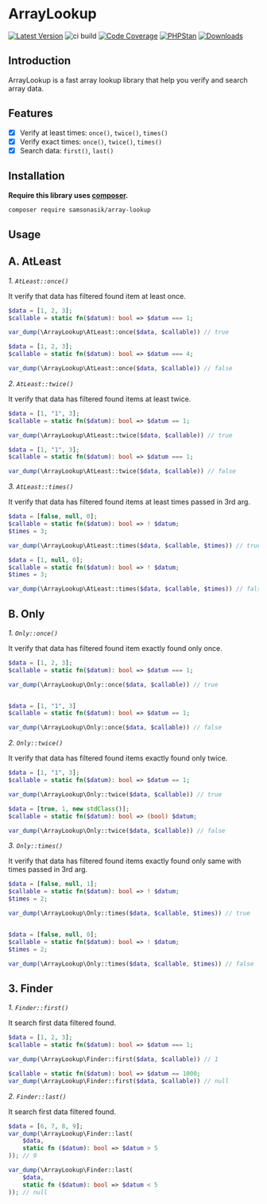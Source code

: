 ArrayLookup
===============

[![Latest Version](https://img.shields.io/github/release/samsonasik/ArrayLookup.svg?style=flat-square)](https://github.com/samsonasik/ArrayLookup/releases)
![ci build](https://github.com/samsonasik/ArrayLookup/workflows/ci%20build/badge.svg)
[![Code Coverage](https://codecov.io/gh/samsonasik/ArrayLookup/branch/main/graph/badge.svg)](https://codecov.io/gh/samsonasik/ArrayLookup)
[![PHPStan](https://img.shields.io/badge/style-level%20max-brightgreen.svg?style=flat-square&label=phpstan)](https://github.com/phpstan/phpstan)
[![Downloads](https://poser.pugx.org/samsonasik/array-lookup/downloads)](https://packagist.org/packages/samsonasik/array-lookup)

Introduction
------------

ArrayLookup is a fast array lookup library that help you verify and search array data.

Features
--------

- [x] Verify at least times: `once()`, `twice()`, `times()`
- [x] Verify exact times: `once()`, `twice()`, `times()`
- [x] Search data: `first()`, `last()`

Installation
------------

**Require this library uses [composer](https://getcomposer.org/).**

```sh
composer require samsonasik/array-lookup
```

Usage
-----

**A. AtLeast**
---------------

*1. `AtLeast::once()`*

It verify that data has filtered found item at least once.

```php
$data = [1, 2, 3];
$callable = static fn($datum): bool => $datum === 1;

var_dump(\ArrayLookup\AtLeast::once($data, $callable)) // true

$data = [1, 2, 3];
$callable = static fn($datum): bool => $datum === 4;

var_dump(\ArrayLookup\AtLeast::once($data, $callable)) // false
```

*2. `AtLeast::twice()`*

It verify that data has filtered found items at least twice.

```php
$data = [1, "1", 3];
$callable = static fn($datum): bool => $datum == 1;

var_dump(\ArrayLookup\AtLeast::twice($data, $callable)) // true

$data = [1, "1", 3];
$callable = static fn($datum): bool => $datum === 1;

var_dump(\ArrayLookup\AtLeast::twice($data, $callable)) // false
```

*3. `AtLeast::times()`*

It verify that data has filtered found items at least times passed in 3rd arg.

```php
$data = [false, null, 0];
$callable = static fn($datum): bool => ! $datum;
$times = 3;

var_dump(\ArrayLookup\AtLeast::times($data, $callable, $times)) // true

$data = [1, null, 0];
$callable = static fn($datum): bool => ! $datum;
$times = 3;

var_dump(\ArrayLookup\AtLeast::times($data, $callable, $times)) // false
```

**B. Only**
---------------

*1. `Only::once()`*

It verify that data has filtered found item exactly found only once.

```php
$data = [1, 2, 3];
$callable = static fn($datum): bool => $datum === 1;

var_dump(\ArrayLookup\Only::once($data, $callable)) // true


$data = [1, "1", 3]
$callable = static fn($datum): bool => $datum == 1;

var_dump(\ArrayLookup\Only::once($data, $callable)) // false
```

*2. `Only::twice()`*

It verify that data has filtered found items exactly found only twice.

```php
$data = [1, "1", 3];
$callable = static fn($datum): bool => $datum == 1;

var_dump(\ArrayLookup\Only::twice($data, $callable)) // true

$data = [true, 1, new stdClass()];
$callable = static fn($datum): bool => (bool) $datum;

var_dump(\ArrayLookup\Only::twice($data, $callable)) // false
```

*3. `Only::times()`*

It verify that data has filtered found items exactly found only same with times passed in 3rd arg.

```php
$data = [false, null, 1];
$callable = static fn($datum): bool => ! $datum;
$times = 2;

var_dump(\ArrayLookup\Only::times($data, $callable, $times)) // true


$data = [false, null, 0];
$callable = static fn($datum): bool => ! $datum;
$times = 2;

var_dump(\ArrayLookup\Only::times($data, $callable, $times)) // false
```

**3. Finder**
---------------

*1. `Finder::first()`*

It search first data filtered found.

```php
$data = [1, 2, 3];
$callable = static fn($datum): bool => $datum === 1;

var_dump(\ArrayLookup\Finder::first($data, $callable)) // 1

$callable = static fn($datum): bool => $datum == 1000;
var_dump(\ArrayLookup\Finder::first($data, $callable)) // null
```

*2. `Finder::last()`*

It search first data filtered found.

```php
$data = [6, 7, 8, 9];
var_dump(\ArrayLookup\Finder::last(
    $data,
    static fn ($datum): bool => $datum > 5
)); // 9

var_dump(\ArrayLookup\Finder::last(
    $data,
    static fn ($datum): bool => $datum < 5
)); // null
```
